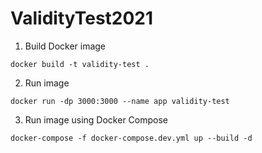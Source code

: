 # ValidityTest2021

1. Build Docker image
```
docker build -t validity-test .
```

2. Run image
```
docker run -dp 3000:3000 --name app validity-test
```

3. Run image using Docker Compose
```
docker-compose -f docker-compose.dev.yml up --build -d
```

